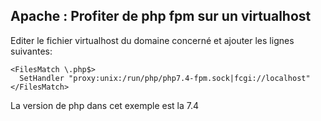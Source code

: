 ## Apache : Profiter de php fpm sur un virtualhost

Editer le fichier virtualhost du domaine concerné et ajouter les lignes suivantes:
```
<FilesMatch \.php$>
  SetHandler "proxy:unix:/run/php/php7.4-fpm.sock|fcgi://localhost"
</FilesMatch>
```
La version de php dans cet exemple est la 7.4 